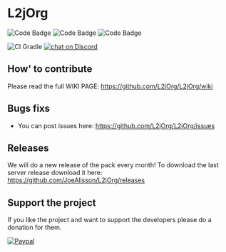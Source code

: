 # L2jOrg
![Code Badge](https://img.shields.io/badge/Project-L2J-red.svg?logo=github&logoColor=white)
![Code Badge](https://img.shields.io/badge/Java-_17-blue.svg?logo=java&logoColor=white)
![Code Badge](https://img.shields.io/badge/MySQL-_8-orange.svg?logo=mysql&logoColor=white)

![CI Gradle](https://github.com/L2jOrg/L2jOrg/workflows/CI%20Gradle/badge.svg)
<a href="https://discord.gg/RbPgE5V">
<img src="https://img.shields.io/discord/691934366980505611?logo=discord" alt="chat on Discord"></a>




## How' to contribute
Please read the full WIKI PAGE: 
https://github.com/L2jOrg/L2jOrg/wiki


## Bugs fixs
* You can post issues here: https://github.com/L2jOrg/L2jOrg/issues

## Releases

We will do a new release of the pack every month! To download the last server release download it here: https://github.com/JoeAlisson/L2jOrg/releases

## Support the project

If you like the project and want to support the developers please do a donation for them.

[![Paypal](https://www.paypalobjects.com/en_US/FR/i/btn/btn_donateCC_LG.gif)](https://www.paypal.com/cgi-bin/webscr?cmd=_s-xclick&hosted_button_id=UZU8XMZXR64RA&source=url)

